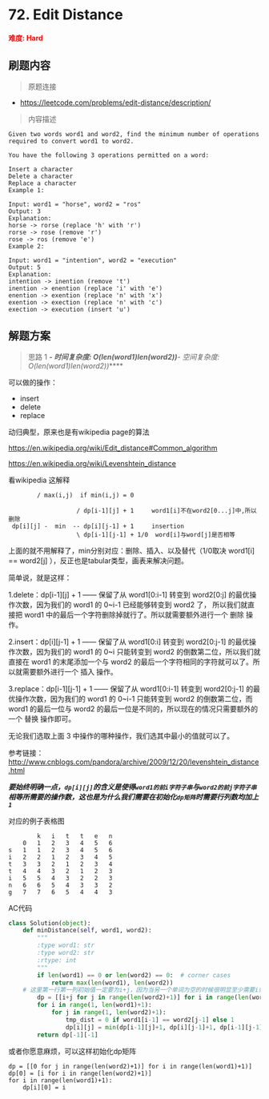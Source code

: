 # 72. Edit Distance

**<font color=red>难度: Hard</font>**

## 刷题内容

> 原题连接

* https://leetcode.com/problems/edit-distance/description/

> 内容描述

```
Given two words word1 and word2, find the minimum number of operations required to convert word1 to word2.

You have the following 3 operations permitted on a word:

Insert a character
Delete a character
Replace a character
Example 1:

Input: word1 = "horse", word2 = "ros"
Output: 3
Explanation: 
horse -> rorse (replace 'h' with 'r')
rorse -> rose (remove 'r')
rose -> ros (remove 'e')
Example 2:

Input: word1 = "intention", word2 = "execution"
Output: 5
Explanation: 
intention -> inention (remove 't')
inention -> enention (replace 'i' with 'e')
enention -> exention (replace 'n' with 'x')
exention -> exection (replace 'n' with 'c')
exection -> execution (insert 'u')
```

## 解题方案

> 思路 1
******- 时间复杂度: O(len(word1)*len(word2))******- 空间复杂度: O(len(word1)*len(word2))******

可以做的操作：

- insert
- delete
- replace

动归典型，原来也是有wikipedia page的算法

<https://en.wikipedia.org/wiki/Edit_distance#Common_algorithm>

<https://en.wikipedia.org/wiki/Levenshtein_distance>


看wikipedia 这解释

```	
		/ max(i,j) 	if min(i,j) = 0
			
				   / dp[i-1][j] + 1     word1[i]不在word2[0...j]中,所以删除
 dp[i][j] -  min  -- dp[i][j-1] + 1     insertion
 				   \ dp[i-1][j-1] + 1/0  word[i]与word[j]是否相等
```

上面的就不用解释了，min分别对应：删除、插入、以及替代（1/0取决 word1[i] == word2[j] ），反正也是tabular类型，画表来解决问题。

简单说，就是这样：

1.delete：dp[i-1][j] + 1 —— 保留了从 word1[0:i-1] 转变到 word2[0:j] 的最优操作次数，因为我们的 word1 的 0~i-1 已经能够转变到 word2 了，
所以我们就直接把 word1 中的最后一个字符删除掉就行了。所以就需要额外进行一个 删除 操作。

2.insert：dp[i][j-1] + 1 —— 保留了从 word1[0:i] 转变到 word2[0:j-1] 的最优操作次数，因为我们的 word1 的 0~i 只能转变到 word2 的倒数第二位，所以我们就直接在 word1 的末尾添加一个与 word2 的最后一个字符相同的字符就可以了。所以就需要额外进行一个 插入 操作。

3.replace：dp[i-1][j-1] + 1 —— 保留了从 word1[0:i-1] 转变到 word2[0:j-1] 的最优操作次数，因为我们的 word1 的 0~i-1 只能转变到 word2 的倒数第二位，而 word1 的最后一位与 word2 的最后一位是不同的，所以现在的情况只需要额外的一个 替换 操作即可。

无论我们选取上面 3 中操作的哪种操作，我们选其中最小的值就可以了。

参考链接：http://www.cnblogs.com/pandora/archive/2009/12/20/levenshtein_distance.html

***要始终明确一点，```dp[i][j]```的含义是使得```word1的前i字符子串```与```word2的前j字符子串```相等所需要的操作数，这也是为什么我们需要在初始化```dp矩阵```时需要行列数均加上```1```***



对应的例子表格图

```
		k	i	t	t	e	n
	0	1	2	3	4	5	6
s	1	1	2	3	4	5	6
i	2	2	1	2	3	4	5
t	3	3	2	1	2	3	4
t	4	4	3	2	1	2	3
i	5	5	4	3	2	2	3
n	6	6	5	4	3	3	2
g	7	7	6	5	4	4	3
```


AC代码

```python
class Solution(object):
    def minDistance(self, word1, word2):
        """
        :type word1: str
        :type word2: str
        :rtype: int
        """
        if len(word1) == 0 or len(word2) == 0:  # corner cases
            return max(len(word1), len(word2))
	# 这里第一行第一列初始值一定要为i+j，因为当另一个单词为空的时候很明显至少需要i或者j次edit
        dp = [[i+j for j in range(len(word2)+1)] for i in range(len(word1)+1)] 
        for i in range(1, len(word1)+1):
            for j in range(1, len(word2)+1):
                tmp_dist = 0 if word1[i-1] == word2[j-1] else 1
                dp[i][j] = min(dp[i-1][j]+1, dp[i][j-1]+1, dp[i-1][j-1]+tmp_dist)
        return dp[-1][-1]
```

或者你愿意麻烦，可以这样初始化dp矩阵

```
dp = [[0 for j in range(len(word2)+1)] for i in range(len(word1)+1)]
dp[0] = [i for i in range(len(word2)+1)]
for i in range(len(word1)+1):
    dp[i][0] = i
```
